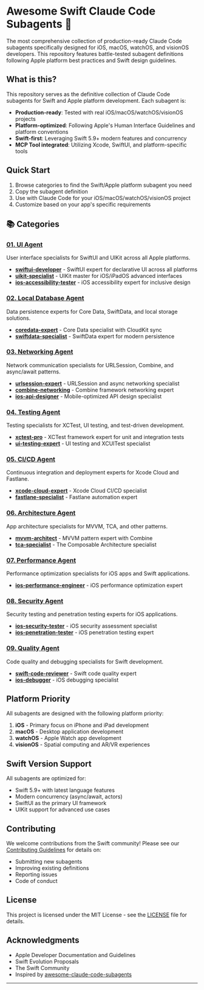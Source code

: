 # Awesome Swift Claude Code Subagents 🍎

The most comprehensive collection of production-ready Claude Code subagents specifically designed for iOS, macOS, watchOS, and visionOS developers. This repository features battle-tested subagent definitions following Apple platform best practices and Swift design guidelines.

## What is this?

This repository serves as the definitive collection of Claude Code subagents for Swift and Apple platform development. Each subagent is:

- **Production-ready**: Tested with real iOS/macOS/watchOS/visionOS projects
- **Platform-optimized**: Following Apple's Human Interface Guidelines and platform conventions
- **Swift-first**: Leveraging Swift 5.9+ modern features and concurrency
- **MCP Tool integrated**: Utilizing Xcode, SwiftUI, and platform-specific tools

## Quick Start

1. Browse categories to find the Swift/Apple platform subagent you need
2. Copy the subagent definition
3. Use with Claude Code for your iOS/macOS/watchOS/visionOS project
4. Customize based on your app's specific requirements

## 📚 Categories

### [01. UI Agent](categories/01-ui-agent/)
User interface specialists for SwiftUI and UIKit across all Apple platforms.

- [**swiftui-developer**](categories/01-ui-agent/swiftui-developer.md) - SwiftUI expert for declarative UI across all platforms
- [**uikit-specialist**](categories/01-ui-agent/uikit-specialist.md) - UIKit master for iOS/iPadOS advanced interfaces
- [**ios-accessibility-tester**](categories/01-ui-agent/ios-accessibility-tester.md) - iOS accessibility expert for inclusive design

### [02. Local Database Agent](categories/02-localdatabase-agent/)
Data persistence experts for Core Data, SwiftData, and local storage solutions.

- [**coredata-expert**](categories/02-localdatabase-agent/coredata-expert.md) - Core Data specialist with CloudKit sync
- [**swiftdata-specialist**](categories/02-localdatabase-agent/swiftdata-specialist.md) - SwiftData expert for modern persistence

### [03. Networking Agent](categories/03-networking-agent/)
Network communication specialists for URLSession, Combine, and async/await patterns.

- [**urlsession-expert**](categories/03-networking-agent/urlsession-expert.md) - URLSession and async networking specialist
- [**combine-networking**](categories/03-networking-agent/combine-networking.md) - Combine framework networking expert
- [**ios-api-designer**](categories/03-networking-agent/ios-api-designer.md) - Mobile-optimized API design specialist

### [04. Testing Agent](categories/04-testing-agent/)
Testing specialists for XCTest, UI testing, and test-driven development.

- [**xctest-pro**](categories/04-testing-agent/xctest-pro.md) - XCTest framework expert for unit and integration tests
- [**ui-testing-expert**](categories/04-testing-agent/ui-testing-expert.md) - UI testing and XCUITest specialist

### [05. CI/CD Agent](categories/05-cicd-agent/)
Continuous integration and deployment experts for Xcode Cloud and Fastlane.

- [**xcode-cloud-expert**](categories/05-cicd-agent/xcode-cloud-expert.md) - Xcode Cloud CI/CD specialist
- [**fastlane-specialist**](categories/05-cicd-agent/fastlane-specialist.md) - Fastlane automation expert

### [06. Architecture Agent](categories/06-architecture-agent/)
App architecture specialists for MVVM, TCA, and other patterns.

- [**mvvm-architect**](categories/06-architecture-agent/mvvm-architect.md) - MVVM pattern expert with Combine
- [**tca-specialist**](categories/06-architecture-agent/tca-specialist.md) - The Composable Architecture specialist

### [07. Performance Agent](categories/07-performance-agent/)
Performance optimization specialists for iOS apps and Swift applications.

- [**ios-performance-engineer**](categories/07-performance-agent/ios-performance-engineer.md) - iOS performance optimization expert

### [08. Security Agent](categories/08-security-agent/)
Security testing and penetration testing experts for iOS applications.

- [**ios-security-tester**](categories/08-security-agent/ios-security-tester.md) - iOS security assessment specialist
- [**ios-penetration-tester**](categories/08-security-agent/ios-penetration-tester.md) - iOS penetration testing expert

### [09. Quality Agent](categories/09-quality-agent/)
Code quality and debugging specialists for Swift development.

- [**swift-code-reviewer**](categories/09-quality-agent/swift-code-reviewer.md) - Swift code quality expert
- [**ios-debugger**](categories/09-quality-agent/ios-debugger.md) - iOS debugging specialist

## Platform Priority

All subagents are designed with the following platform priority:
1. **iOS** - Primary focus on iPhone and iPad development
2. **macOS** - Desktop application development
3. **watchOS** - Apple Watch app development
4. **visionOS** - Spatial computing and AR/VR experiences

## Swift Version Support

All subagents are optimized for:
- Swift 5.9+ with latest language features
- Modern concurrency (async/await, actors)
- SwiftUI as the primary UI framework
- UIKit support for advanced use cases

## Contributing

We welcome contributions from the Swift community! Please see our [Contributing Guidelines](CONTRIBUTING.md) for details on:
- Submitting new subagents
- Improving existing definitions
- Reporting issues
- Code of conduct

## License

This project is licensed under the MIT License - see the [LICENSE](LICENSE) file for details.

## Acknowledgments

- Apple Developer Documentation and Guidelines
- Swift Evolution Proposals
- The Swift Community
- Inspired by [awesome-claude-code-subagents](https://github.com/voltagent/awesome-claude-code-subagents)

---
